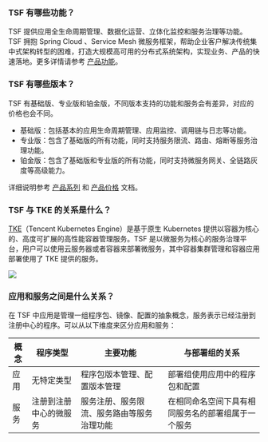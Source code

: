 ### TSF 有哪些功能？
TSF 提供应用全生命周期管理、数据化运营、立体化监控和服务治理等功能。TSF 拥抱 Spring Cloud 、Service Mesh 微服务框架，帮助企业客户解决传统集中式架构转型的困难，打造大规模高可用的分布式系统架构，实现业务、产品的快速落地。更多详情请参考 [产品功能](https://cloud.tencent.com/document/product/649/13036)。

### TSF 有哪些版本？
TSF 有基础版、专业版和铂金版，不同版本支持的功能和服务会有差异，对应的价格也会不同。
- 基础版：包括基本的应用生命周期管理、应用监控、调用链与日志等功能。
- 专业版：包含了基础版的所有功能，同时支持服务限流、路由、熔断等服务治理功能。
- 铂金版：包含了基础版和专业版的所有功能，同时支持微服务网关、全链路灰度等高级能力。

详细说明参考 [产品系列](https://cloud.tencent.com/document/product/649/30023) 和 [产品价格](https://cloud.tencent.com/document/product/649/30024) 文档。

### TSF 与 TKE 的关系是什么？

[TKE](https://cloud.tencent.com/document/product/457)（Tencent Kubernetes Engine）是基于原生 Kubernetes 提供以容器为核心的、高度可扩展的高性能容器管理服务。TSF 是以微服务为核心的服务治理平台，用户可以使用云服务器或者容器来部署微服务，其中容器集群管理和容器应用部署使用了 TKE 提供的服务。

![](https://main.qcloudimg.com/raw/b45b80f04f5e40706e9978f19731c503.png)

### 应用和服务之间是什么关系？

在 TSF 中应用是管理一组程序包、镜像、配置的抽象概念，服务表示已经注册到注册中心的程序。可以从以下维度来区分应用和服务：

| 概念 | 程序类型| 主要功能      | 与部署组的关系 |
| ---- | ------ | --------- | -------- |
| 应用 | 无特定类型 |  程序包版本管理、配置版本管理| 部署组使用应用中的程序包和配置  |
|服务| 注册到注册中心的微服务|服务注册、服务限流、服务路由等服务治理功能|在相同命名空间下具有相同服务名的部署组属于一个服务|

